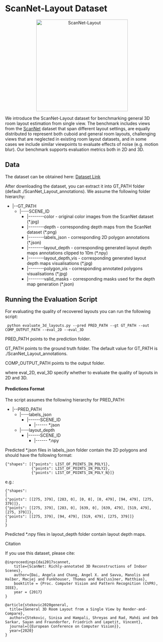 # ScanNet-Layout Dataset

<p align="center">
  <img src="https://github.com/vevenom/ScanNet-Layout/blob/master/image_ex/ex.gif" alt="ScanNet-Layout" width="300">
</p>

We introduce the ScanNet-Layout dataset for benchmarking general 3D room layout estimation from single view. The benchmark includes views from the [ScanNet](http://www.scan-net.org/)
 dataset that span different layout settings, are equally distributed to represent both cuboid and general room
layouts, challenging views that are neglected in existing room layout datasets,
and in some cases we include similar viewpoints to evaluate effects of noise (e.g.
motion blur). Our benchmark supports evaluation metrics both in 2D and 3D.

## Data

The dataset can be obtained here: [Dataset Link](https://files.icg.tugraz.at/f/2cefdc3a5b9a48d7aaaa/?dl=1)

After downloading the dataset, you can extract it into GT_PATH folder (default ./ScanNet_Layout_annotations). We assume the following folder hierarchy:

* |--GT_PATH  
  * |----SCENE_ID  
    * |--------color - original color images from the ScanNet dataset (*.jpg)  
    * |--------depth - corresponding depth maps from the ScanNet dataset (*.png)  
    * |--------labels_json - corresponding 2D polygon annotations (*.json)  
    * |--------layout_depth - corresponding generated layout depth maps annotations clipped to 10m (*.npy)  
    * |--------layout_depth_vis - corresponding generated layout depth maps visualisations (*.jpg)  
    * |--------polygon_vis - corresponding annotated polygons visualisations (*.jpg)  
    * |--------valid_masks - corresponding masks used for the depth map generation (*.json)


## Running the Evaluation Script

For evaluating the quality of recovered layouts you can run the following script:

```
 python evaluate_3d_layouts.py --pred PRED_PATH --gt GT_PATH --out COMP_OUTPUT_PATH --eval_2D --eval_3D
```

PRED_PATH points to the prediction folder.

GT_PATH points to the ground truth folder. The default value for GT_PATH is ./ScanNet_Layout_annotations.

COMP_OUTPUT_PATH points to the output folder.

where eval_2D, eval_3D specify whether to evaluate the quality of layouts in 2D and 3D. 

#### Predictions Format

The script assumes the following hierarchy for PRED_PATH:

* |--PRED_PATH
    * |----labels_json
      * |------SCENE_ID  
        * |------ *.json  
    * |----layout_depth 
      * |------SCENE_ID  
        * |------ *.npy      
        
Predicted *.json files in labels_json folder contain the 2D polygons and should have the following format:
```
{"shapes": [{"points": LIST_OF_POINTS_IN_POLY1}, 
            {"points": LIST_OF_POINTS_IN_POLY2},
            {"points": LIST_OF_POINTS_IN_POLY_N}]}
```

e.g.:

```
{"shapes": 
[
{"points": [[275, 379], [283, 0], [0, 0], [0, 479], [94, 479], [275, 379]]}, 
{"points": [[275, 379], [283, 0], [639, 0], [639, 479], [519, 479], [275, 379]]}, 
{"points": [[275, 379], [94, 479], [519, 479], [275, 379]]}
]
}
```

Predicted *.npy files in layout_depth folder contain layout depth maps.

Citation

If you use this dataset, please cite:

```
@inproceedings{dai2017scannet,  
    title={ScanNet: Richly-annotated 3D Reconstructions of Indoor Scenes},  
    author={Dai, Angela and Chang, Angel X. and Savva, Manolis and Halber, Maciej and Funkhouser, Thomas and Nie{\ss}ner, Matthias},  
    booktitle = {Proc. Computer Vision and Pattern Recognition (CVPR), IEEE},  
    year = {2017}  
}
```

```
@article{stekovic2020general,
  title={General 3D Room Layout from a Single View by Render-and-Compare},  
  author={Stekovic, Sinisa and Hampali, Shreyas and Rad, Mahdi and Deb Sarkar, Sayan and Fraundorfer, Friedrich and Lepetit, Vincent},  
  journal={{European Conference on Computer Vision}},  
  year={2020}  
}
```